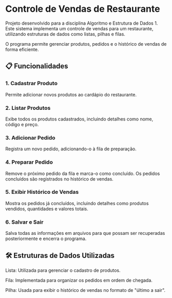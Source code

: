 # Controle de Vendas de Restaurante

Projeto desenvolvido para a disciplina Algoritmo e Estrutura de Dados 1. Este sistema implementa um controle de vendas para um restaurante, utilizando estruturas de dados como listas, pilhas e filas.

O programa permite gerenciar produtos, pedidos e o histórico de vendas de forma eficiente.

## 📋 Funcionalidades
### 1. Cadastrar Produto
Permite adicionar novos produtos ao cardápio do restaurante.

### 2. Listar Produtos
Exibe todos os produtos cadastrados, incluindo detalhes como nome, código e preço.

### 3. Adicionar Pedido
Registra um novo pedido, adicionando-o à fila de preparação.

### 4. Preparar Pedido
Remove o próximo pedido da fila e marca-o como concluído. Os pedidos concluídos são registrados no histórico de vendas.

### 5. Exibir Histórico de Vendas
Mostra os pedidos já concluídos, incluindo detalhes como produtos vendidos, quantidades e valores totais.

### 6. Salvar e Sair
Salva todas as informações em arquivos para que possam ser recuperadas posteriormente e encerra o programa.

## 🛠️ Estruturas de Dados Utilizadas
Lista: Utilizada para gerenciar o cadastro de produtos.

Fila: Implementada para organizar os pedidos em ordem de chegada.

Pilha: Usada para exibir o histórico de vendas no formato de "último a sair".


